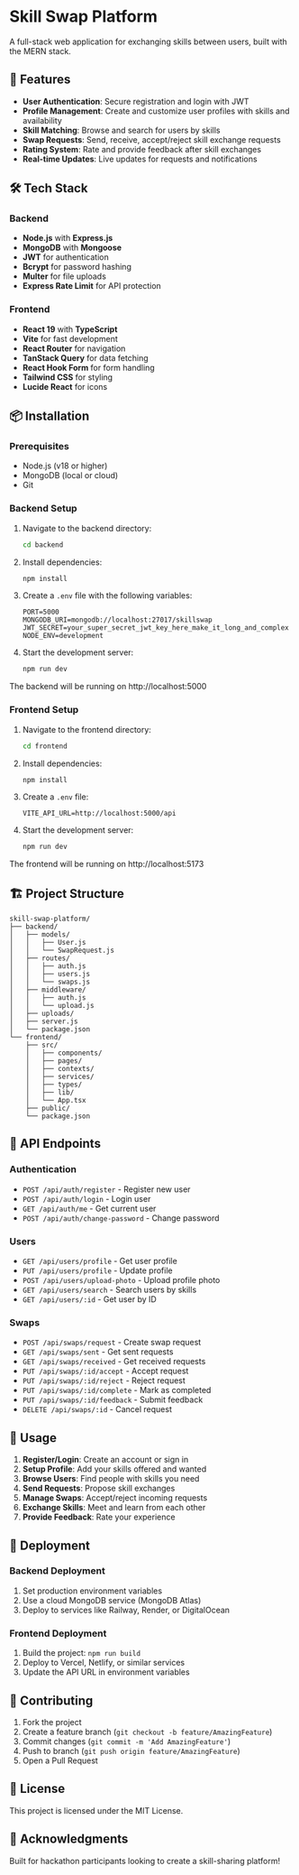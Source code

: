 # Skill Swap Platform

A full-stack web application for exchanging skills between users, built with the MERN stack.

## 🚀 Features

- **User Authentication**: Secure registration and login with JWT
- **Profile Management**: Create and customize user profiles with skills and availability
- **Skill Matching**: Browse and search for users by skills
- **Swap Requests**: Send, receive, accept/reject skill exchange requests
- **Rating System**: Rate and provide feedback after skill exchanges
- **Real-time Updates**: Live updates for requests and notifications

## 🛠 Tech Stack

### Backend
- **Node.js** with **Express.js**
- **MongoDB** with **Mongoose**
- **JWT** for authentication
- **Bcrypt** for password hashing
- **Multer** for file uploads
- **Express Rate Limit** for API protection

### Frontend
- **React 19** with **TypeScript**
- **Vite** for fast development
- **React Router** for navigation
- **TanStack Query** for data fetching
- **React Hook Form** for form handling
- **Tailwind CSS** for styling
- **Lucide React** for icons

## 📦 Installation

### Prerequisites
- Node.js (v18 or higher)
- MongoDB (local or cloud)
- Git

### Backend Setup

1. Navigate to the backend directory:
   ```bash
   cd backend
   ```

2. Install dependencies:
   ```bash
   npm install
   ```

3. Create a `.env` file with the following variables:
   ```env
   PORT=5000
   MONGODB_URI=mongodb://localhost:27017/skillswap
   JWT_SECRET=your_super_secret_jwt_key_here_make_it_long_and_complex
   NODE_ENV=development
   ```

4. Start the development server:
   ```bash
   npm run dev
   ```

The backend will be running on http://localhost:5000

### Frontend Setup

1. Navigate to the frontend directory:
   ```bash
   cd frontend
   ```

2. Install dependencies:
   ```bash
   npm install
   ```

3. Create a `.env` file:
   ```env
   VITE_API_URL=http://localhost:5000/api
   ```

4. Start the development server:
   ```bash
   npm run dev
   ```

The frontend will be running on http://localhost:5173

## 🏗 Project Structure

```
skill-swap-platform/
├── backend/
│   ├── models/
│   │   ├── User.js
│   │   └── SwapRequest.js
│   ├── routes/
│   │   ├── auth.js
│   │   ├── users.js
│   │   └── swaps.js
│   ├── middleware/
│   │   ├── auth.js
│   │   └── upload.js
│   ├── uploads/
│   ├── server.js
│   └── package.json
└── frontend/
    ├── src/
    │   ├── components/
    │   ├── pages/
    │   ├── contexts/
    │   ├── services/
    │   ├── types/
    │   ├── lib/
    │   └── App.tsx
    ├── public/
    └── package.json
```

## 🔧 API Endpoints

### Authentication
- `POST /api/auth/register` - Register new user
- `POST /api/auth/login` - Login user
- `GET /api/auth/me` - Get current user
- `POST /api/auth/change-password` - Change password

### Users
- `GET /api/users/profile` - Get user profile
- `PUT /api/users/profile` - Update profile
- `POST /api/users/upload-photo` - Upload profile photo
- `GET /api/users/search` - Search users by skills
- `GET /api/users/:id` - Get user by ID

### Swaps
- `POST /api/swaps/request` - Create swap request
- `GET /api/swaps/sent` - Get sent requests
- `GET /api/swaps/received` - Get received requests
- `PUT /api/swaps/:id/accept` - Accept request
- `PUT /api/swaps/:id/reject` - Reject request
- `PUT /api/swaps/:id/complete` - Mark as completed
- `PUT /api/swaps/:id/feedback` - Submit feedback
- `DELETE /api/swaps/:id` - Cancel request

## 🎯 Usage

1. **Register/Login**: Create an account or sign in
2. **Setup Profile**: Add your skills offered and wanted
3. **Browse Users**: Find people with skills you need
4. **Send Requests**: Propose skill exchanges
5. **Manage Swaps**: Accept/reject incoming requests
6. **Exchange Skills**: Meet and learn from each other
7. **Provide Feedback**: Rate your experience

## 🚀 Deployment

### Backend Deployment
1. Set production environment variables
2. Use a cloud MongoDB service (MongoDB Atlas)
3. Deploy to services like Railway, Render, or DigitalOcean

### Frontend Deployment
1. Build the project: `npm run build`
2. Deploy to Vercel, Netlify, or similar services
3. Update the API URL in environment variables

## 🤝 Contributing

1. Fork the project
2. Create a feature branch (`git checkout -b feature/AmazingFeature`)
3. Commit changes (`git commit -m 'Add AmazingFeature'`)
4. Push to branch (`git push origin feature/AmazingFeature`)
5. Open a Pull Request

## 📄 License

This project is licensed under the MIT License.

## 🙏 Acknowledgments

Built for hackathon participants looking to create a skill-sharing platform!
